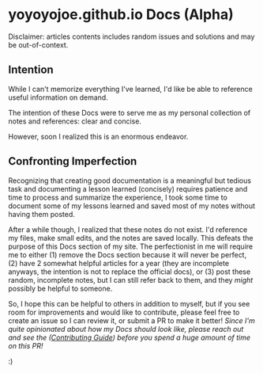 # yoyoyojoe.github.io Docs (Alpha)

Disclaimer: articles contents includes random issues and solutions and may be out-of-context.

## Intention

While I can't memorize everything I've learned, I'd like be able to reference useful information on demand.

The intention of these Docs were to serve me as my personal collection of notes and references: clear and concise. 

However, soon I realized this is an enormous endeavor.

## Confronting Imperfection

Recognizing that creating good documentation is a meaningful but tedious task and documenting a lesson learned (concisely) requires patience and time to process and summarize the experience, I took some time to document some of my lessons learned and saved most of my notes without having them posted.

After a while though, I realized that these notes do not exist. I'd reference my files, make small edits, and the notes are saved locally. This defeats the purpose of this Docs section of my site. The perfectionist in me will require me to either (1) remove the Docs section because it will never be perfect, (2) have 2 somewhat helpful articles for a year (they are incomplete anyways, the intention is not to replace the official docs), or (3) post these random, incomplete notes, but I can still refer back to them, and they _might_ possibly be helpful to someone.

So, I hope this can be helpful to others in addition to myself, but if you see room for improvements and would like to contribute, please feel free to create an issue so I can review it, or submit a PR to make it better! _Since I'm quite opinionated about how my Docs should look like, please reach out and see the ([Contributing Guide](./CONTRIBUTING.md)) before you spend a huge amount of time on this PR!_

:)